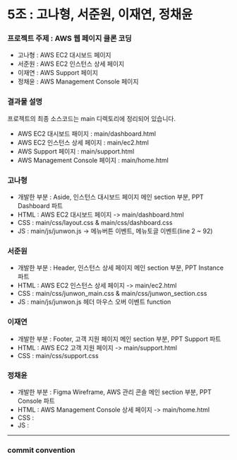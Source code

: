 # 5조 : 고나형, 서준원, 이재연, 정채윤
### 프로젝트 주제 : AWS 웹 페이지 클론 코딩
- 고나형 : AWS EC2 대시보드 페이지
- 서준원 : AWS EC2 인스턴스 상세 페이지
- 이재연 : AWS Support 페이지
- 정채윤 : AWS Management Console 페이지

### 결과물 설명 
프로젝트의 최종 소스코드는 main 디렉토리에 정리되어 있습니다.
- AWS EC2 대시보드 패이지 : main/dashboard.html
- AWS EC2 인스턴스 상세 페이지 : main/ec2.html
- AWS Support 페이지 : main/support.html
- AWS Management Console 페이지 : main/home.html

### 고나형
- 개발한 부분 : Aside, 인스턴스 대시보드 페이지 메인 section 부분, PPT Dashboard 파트
- HTML : AWS EC2 대시보드 페이지 -> main/dashboard.html
- CSS : main/css/layout.css & main/css/dashboard.css
- JS : main/js/junwon.js -> 메뉴버튼 이벤트, 메뉴토글 이벤트(line 2 ~ 92)
  
### 서준원
- 개발한 부분 : Header, 인스턴스 상세 페이지 메인 section 부분, PPT Instance 파트
- HTML : AWS EC2 인스턴스 상세 페이지 -> main/ec2.html
- CSS : main/css/junwon_main.css & main/css/junwon_section.css
- JS : main/js/junwon.js 헤더 마우스 오버 이벤트 function

### 이재연
- 개발한 부분 : Footer, 고객 지원 페이지 메인 section 부분, PPT Support 파트
- HTML : AWS EC2 고객 지원 페이지 -> main/support.html
- CSS : main/css/support.css
 
### 정채윤
- 개발한 부분 : Figma Wireframe, AWS 관리 콘솔 메인 section 부분, PPT Console 파트
- HTML : AWS Management Console 상세 페이지 -> main/home.html
- CSS : 
- JS : 

<hr>

### commit convention
<title> 동사 목적어

ex) "&lt;Support&gt; create css"


### 반응형
<img width="696" alt="image" src="https://github.com/LIG-JY/mini_pj/assets/104045973/966d8b7d-affe-48b2-94ad-a8fe3f01da16">






